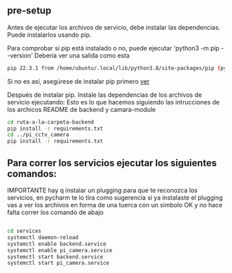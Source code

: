## pre-setup

Antes de ejecutar los archivos de servicio, debe instalar las dependencias.
Puede instalarlos usando pip.

Para comprobar si pip está instalado o no, puede ejecutar 'python3 -m pip --version'
Debería ver una salida como esta
```bash
pip 22.3.1 from /home/ubuntu/.local/lib/python3.8/site-packages/pip (python 3.8)
```
Si no es así, asegúrese de instalar pip primero [ver](https://pip.pypa.io/en/stable/installation/)

Después de instalar pip. Instale las dependencias de los archivos de servicio ejecutando:
Esto es lo que hacemos siguiendo las intrucciones de los archicos README de backend y camara-module
```bash
cd ruta-a-la-carpeta-backend 
pip install -r requirements.txt
cd ../pi_cctv_camera 
pip install -r requirements.txt
```

## Para correr los servicios ejecutar los siguientes comandos:
IMPORTANTE hay q instalar un plugging para que te reconozca los servicios, en pycharm te lo tira como sugerencia
si ya instalaste el plugging vas a ver los archivos en forma de una tuerca con un simbolo OK 
y no hace falta correr los comando de abajo 
```bash

cd services
systemctl daemon-reload
systemctl enable backend.service
systemctl enable pi_camera.service
systemctl start backend.service
systemctl start pi_camera.service
```
